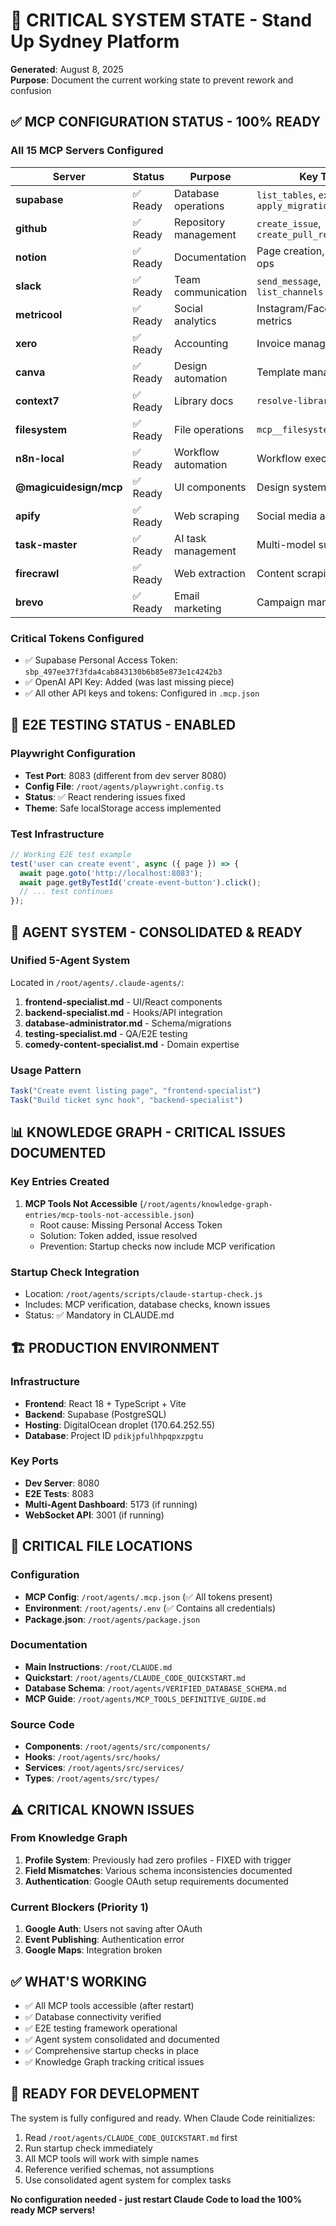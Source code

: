# 🔴 CRITICAL SYSTEM STATE - Stand Up Sydney Platform

**Generated**: August 8, 2025  
**Purpose**: Document the current working state to prevent rework and confusion

## ✅ MCP CONFIGURATION STATUS - 100% READY

### All 15 MCP Servers Configured
| Server | Status | Purpose | Key Tools |
|--------|--------|---------|-----------|
| **supabase** | ✅ Ready | Database operations | `list_tables`, `execute_sql`, `apply_migration` |
| **github** | ✅ Ready | Repository management | `create_issue`, `create_pull_request` |
| **notion** | ✅ Ready | Documentation | Page creation, database ops |
| **slack** | ✅ Ready | Team communication | `send_message`, `list_channels` |
| **metricool** | ✅ Ready | Social analytics | Instagram/Facebook metrics |
| **xero** | ✅ Ready | Accounting | Invoice management |
| **canva** | ✅ Ready | Design automation | Template management |
| **context7** | ✅ Ready | Library docs | `resolve-library-id` |
| **filesystem** | ✅ Ready | File operations | `mcp__filesystem__read_file` |
| **n8n-local** | ✅ Ready | Workflow automation | Workflow execution |
| **@magicuidesign/mcp** | ✅ Ready | UI components | Design system |
| **apify** | ✅ Ready | Web scraping | Social media automation |
| **task-master** | ✅ Ready | AI task management | Multi-model support |
| **firecrawl** | ✅ Ready | Web extraction | Content scraping |
| **brevo** | ✅ Ready | Email marketing | Campaign management |

### Critical Tokens Configured
- ✅ Supabase Personal Access Token: `sbp_497ee37f3fda4cab843130b6b85e873e1c4242b3`
- ✅ OpenAI API Key: Added (was last missing piece)
- ✅ All other API keys and tokens: Configured in `.mcp.json`

## 🧪 E2E TESTING STATUS - ENABLED

### Playwright Configuration
- **Test Port**: 8083 (different from dev server 8080)
- **Config File**: `/root/agents/playwright.config.ts`
- **Status**: ✅ React rendering issues fixed
- **Theme**: Safe localStorage access implemented

### Test Infrastructure
```javascript
// Working E2E test example
test('user can create event', async ({ page }) => {
  await page.goto('http://localhost:8083');
  await page.getByTestId('create-event-button').click();
  // ... test continues
});
```

## 🤖 AGENT SYSTEM - CONSOLIDATED & READY

### Unified 5-Agent System
Located in `/root/agents/.claude-agents/`:

1. **frontend-specialist.md** - UI/React components
2. **backend-specialist.md** - Hooks/API integration
3. **database-administrator.md** - Schema/migrations
4. **testing-specialist.md** - QA/E2E testing
5. **comedy-content-specialist.md** - Domain expertise

### Usage Pattern
```javascript
Task("Create event listing page", "frontend-specialist")
Task("Build ticket sync hook", "backend-specialist")
```

## 📊 KNOWLEDGE GRAPH - CRITICAL ISSUES DOCUMENTED

### Key Entries Created
1. **MCP Tools Not Accessible** (`/root/agents/knowledge-graph-entries/mcp-tools-not-accessible.json`)
   - Root cause: Missing Personal Access Token
   - Solution: Token added, issue resolved
   - Prevention: Startup checks now include MCP verification

### Startup Check Integration
- Location: `/root/agents/scripts/claude-startup-check.js`
- Includes: MCP verification, database checks, known issues
- Status: ✅ Mandatory in CLAUDE.md

## 🏗️ PRODUCTION ENVIRONMENT

### Infrastructure
- **Frontend**: React 18 + TypeScript + Vite
- **Backend**: Supabase (PostgreSQL)
- **Hosting**: DigitalOcean droplet (170.64.252.55)
- **Database**: Project ID `pdikjpfulhhpqpxzpgtu`

### Key Ports
- **Dev Server**: 8080
- **E2E Tests**: 8083  
- **Multi-Agent Dashboard**: 5173 (if running)
- **WebSocket API**: 3001 (if running)

## 🔑 CRITICAL FILE LOCATIONS

### Configuration
- **MCP Config**: `/root/agents/.mcp.json` (✅ All tokens present)
- **Environment**: `/root/agents/.env` (✅ Contains all credentials)
- **Package.json**: `/root/agents/package.json`

### Documentation
- **Main Instructions**: `/root/CLAUDE.md`
- **Quickstart**: `/root/agents/CLAUDE_CODE_QUICKSTART.md`
- **Database Schema**: `/root/agents/VERIFIED_DATABASE_SCHEMA.md`
- **MCP Guide**: `/root/agents/MCP_TOOLS_DEFINITIVE_GUIDE.md`

### Source Code
- **Components**: `/root/agents/src/components/`
- **Hooks**: `/root/agents/src/hooks/`
- **Services**: `/root/agents/src/services/`
- **Types**: `/root/agents/src/types/`

## ⚠️ CRITICAL KNOWN ISSUES

### From Knowledge Graph
1. **Profile System**: Previously had zero profiles - FIXED with trigger
2. **Field Mismatches**: Various schema inconsistencies documented
3. **Authentication**: Google OAuth setup requirements documented

### Current Blockers (Priority 1)
1. **Google Auth**: Users not saving after OAuth
2. **Event Publishing**: Authentication error
3. **Google Maps**: Integration broken

## ✅ WHAT'S WORKING

- ✅ All MCP tools accessible (after restart)
- ✅ Database connectivity verified
- ✅ E2E testing framework operational
- ✅ Agent system consolidated and documented
- ✅ Comprehensive startup checks in place
- ✅ Knowledge Graph tracking critical issues

## 🚀 READY FOR DEVELOPMENT

The system is fully configured and ready. When Claude Code reinitializes:

1. Read `/root/agents/CLAUDE_CODE_QUICKSTART.md` first
2. Run startup check immediately
3. All MCP tools will work with simple names
4. Reference verified schemas, not assumptions
5. Use consolidated agent system for complex tasks

**No configuration needed - just restart Claude Code to load the 100% ready MCP servers!**